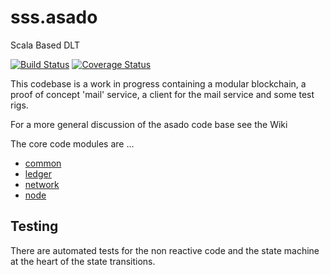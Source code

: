 # sss.asado
Scala Based DLT 
 
[![Build Status](https://travis-ci.org/mcsherrylabs/sss.asado.svg?branch=master)](https://travis-ci.org/mcsherrylabs/sss.asado)   [![Coverage Status](https://coveralls.io/repos/github/mcsherrylabs/sss.asado/badge.svg?branch=master)](https://coveralls.io/github/mcsherrylabs/sss.asado?branch=master)

This codebase is a work in progress containing a modular blockchain, a proof of concept 'mail' service, a client for the mail service and some test rigs.

For a more general discussion of the asado code base see the Wiki
    
The core code modules are ... 
 
- [common](https://github.com/mcsherrylabs/sss.asado/tree/master/sss.asado-common)
- [ledger](https://github.com/mcsherrylabs/sss.asado/tree/master/sss.asado-ledger)
- [network](https://github.com/mcsherrylabs/sss.asado/tree/master/sss.asado-network)
- [node](https://github.com/mcsherrylabs/sss.asado/tree/master/sss.asado-node)

  
## Testing
There are automated tests for the non reactive code and the state machine at the heart of the state transitions.
 
